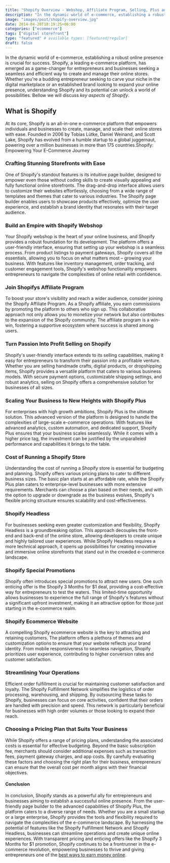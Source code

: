 ```yaml
---
title: "Shopify Overview - Webshop, Affiliate Program, Selling, Plus and More"
description: "In the dynamic world of e-commerce, establishing a robust online presence is crucial for success. Shopify, a leading e-commerce platform, has emerged as a game-changer. Discover key components of "
image: "images/post/shopify-overview.jpg"
date: 2014-04-20T18:19:25+06:00
categories: ["ecommerce"]
tags: ["digital storefront"]
type: "featured" # available types: [featured/regular]
draft: false
---
```


In the dynamic world of e-commerce, establishing a robust online presence is crucial for success. Shopify, a leading e-commerce platform, has emerged as a game-changer for entrepreneurs and businesses seeking a seamless and efficient way to create and manage their online stores. Whether you're a budding entrepreneur seeking to carve your niche in the digital marketplace or an established brand looking to expand your online presence, understanding Shopify and its potential can unlock a world of possibilities. Bellow we will discuss _key aspects of Shopify_.

## What is Shopify

At its core, Shopify is an all-in-one e-commerce platform that empowers individuals and businesses to create, manage, and scale their online stores with ease. Founded in 2006 by Tobias Lütke, Daniel Weinand, and Scott Lake, Shopify has evolved from a humble startup to a global juggernaut, powering over a million businesses in more than 175 countries.Shopify: Empowering Your E-Commerce Journey

### Crafting Stunning Storefronts with Ease

One of Shopify's standout features is its intuitive page builder, designed to empower even those without coding skills to create visually appealing and fully functional online storefronts. The drag-and-drop interface allows users to customize their websites effortlessly, choosing from a wide range of templates and themes that cater to various industries. The Shopify page builder enables users to showcase products effectively, optimize the user experience, and establish a brand identity that resonates with their target audience.

### Build an Empire with Shopify Webshop

Your Shopify webshop is the heart of your online business, and Shopify provides a robust foundation for its development. The platform offers a user-friendly interface, ensuring that setting up your webshop is a seamless process. From product listings to payment gateways, Shopify covers all the essentials, allowing you to focus on what matters most – growing your business. With features like inventory management, order tracking, and customer engagement tools, Shopify's webshop functionality empowers entrepreneurs to navigate the complexities of online retail with confidence.

### Join Shopifys Affiliate Program

To boost your store's visibility and reach a wider audience, consider joining the Shopify Affiliate Program. As a Shopify affiliate, you earn commissions by promoting the platform to others who sign up. This collaborative approach not only allows you to monetize your network but also contributes to the expansion of the Shopify community. The affiliate program is a win-win, fostering a supportive ecosystem where success is shared among users.

### Turn Passion Into Profit Selling on Shopify

Shopify's user-friendly interface extends to its selling capabilities, making it easy for entrepreneurs to transform their passion into a profitable venture. Whether you are selling handmade crafts, digital products, or dropshipping items, Shopify provides a versatile platform that caters to various business models. With secure payment options, customizable shipping settings, and robust analytics, selling on Shopify offers a comprehensive solution for businesses of all sizes.

### Scaling Your Business to New Heights with Shopify Plus

For enterprises with high growth ambitions, Shopify Plus is the ultimate solution. This advanced version of the platform is designed to handle the complexities of large-scale e-commerce operations. With features like advanced analytics, custom automation, and dedicated support, Shopify Plus ensures that your business scales seamlessly. While it comes with a higher price tag, the investment can be justified by the unparalleled performance and capabilities it brings to the table.

### Cost of Running a Shopify Store

Understanding the cost of running a Shopify store is essential for budgeting and planning. Shopify offers various pricing plans to cater to different business sizes. The basic plan starts at an affordable rate, while the Shopify Plus plan caters to enterprise-level businesses with more extensive requirements. Merchants can choose a plan based on their needs, and with the option to upgrade or downgrade as the business evolves, Shopify's flexible pricing structure ensures scalability and cost-effectiveness.

### Shopify Headless

For businesses seeking even greater customization and flexibility, Shopify Headless is a groundbreaking option. This approach decouples the front-end and back-end of the online store, allowing developers to create unique and highly tailored user experiences. While Shopify Headless requires a more technical approach, it opens up possibilities for creating innovative and immersive online storefronts that stand out in the crowded e-commerce landscape.

### Shopify Special Promotions

Shopify often introduces special promotions to attract new users. One such enticing offer is the Shopify 3 Months for $1 deal, providing a cost-effective way for entrepreneurs to test the waters. This limited-time opportunity allows businesses to experience the full range of Shopify's features without a significant upfront investment, making it an attractive option for those just starting in the e-commerce realm.

### Shopify Ecommerce Website

A compelling Shopify ecommerce website is the key to attracting and retaining customers. The platform offers a plethora of themes and customization options to ensure that your website reflects your brand identity. From mobile responsiveness to seamless navigation, Shopify prioritizes user experience, contributing to higher conversion rates and customer satisfaction.

### Streamlining Your Operations

Efficient order fulfillment is crucial for maintaining customer satisfaction and loyalty. The Shopify Fulfillment Network simplifies the logistics of order processing, warehousing, and shipping. By outsourcing these tasks to Shopify, businesses can focus on core activities, confident that their orders are handled with precision and speed. This network is particularly beneficial for businesses with high order volumes or those looking to expand their reach.

### Choosing a Pricing Plan that Suits Your Business

While Shopify offers a range of pricing plans, understanding the associated costs is essential for effective budgeting. Beyond the basic subscription fee, merchants should consider additional expenses such as transaction fees, payment gateway charges, and app costs. By carefully evaluating these factors and choosing the right plan for their business, entrepreneurs can ensure that the overall cost per month aligns with their financial objectives.

#### Conclusion

In conclusion, Shopify stands as a powerful ally for entrepreneurs and businesses aiming to establish a successful online presence. From the user-friendly page builder to the advanced capabilities of Shopify Plus, the platform caters to a diverse range of needs. Whether you are a small startup or a large enterprise, Shopify provides the tools and flexibility required to navigate the complexities of the e-commerce landscape. By harnessing the potential of features like the Shopify Fulfillment Network and Shopify Headless, businesses can streamline operations and create unique online experiences. With transparent pricing and enticing offers like the Shopify 3 Months for $1 promotion, Shopify continues to be a frontrunner in the e-commerce revolution, empowering businesses to thrive and giving entrepreneurs one of the [best ways to earn money online](/blog/ways-to-make-money-online).
